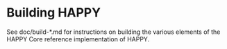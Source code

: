 Building HAPPY
================

See doc/build-*.md for instructions on building the various
elements of the HAPPY Core reference implementation of HAPPY.
